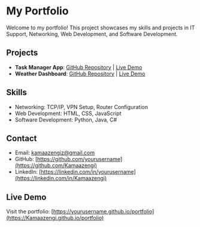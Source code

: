 # My Portfolio

Welcome to my portfolio! This project showcases my skills and projects in IT Support, Networking, Web Development, and Software Development.

## Projects
- **Task Manager App**: [GitHub Repository](https://github.com/yourusername/task-manager) | [Live Demo](https://yourdemo.com)
- **Weather Dashboard**: [GitHub Repository](https://github.com/yourusername/weather-dashboard) | [Live Demo](https://yourdemo.com)

## Skills
- Networking: TCP/IP, VPN Setup, Router Configuration
- Web Development: HTML, CSS, JavaScript
- Software Development: Python, Java, C#

## Contact
- Email: kamaazengiz@gmail.com
- GitHub: [https://github.com/yourusername](https://github.com/Kamaazengi)
- LinkedIn: [https://linkedin.com/in/yourusername](https://linkedin.com/in/Kamaazengi)

## Live Demo
Visit the portfolio: [https://yourusername.github.io/portfolio](https://Kamaazengi.github.io/portfolio)

